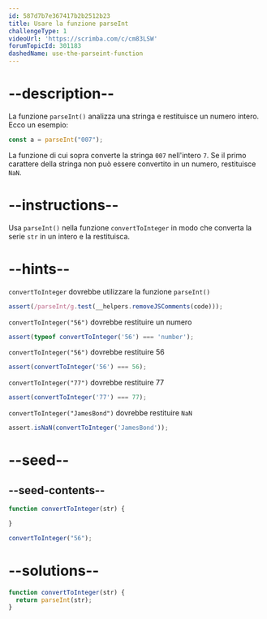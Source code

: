 ```yaml
---
id: 587d7b7e367417b2b2512b23
title: Usare la funzione parseInt
challengeType: 1
videoUrl: 'https://scrimba.com/c/cm83LSW'
forumTopicId: 301183
dashedName: use-the-parseint-function
---
```


# --description--

La funzione `parseInt()` analizza una stringa e restituisce un numero intero. Ecco un esempio:

```js
const a = parseInt("007");
```

La funzione di cui sopra converte la stringa `007` nell'intero `7`. Se il primo carattere della stringa non può essere convertito in un numero, restituisce `NaN`.

# --instructions--

Usa `parseInt()` nella funzione `convertToInteger` in modo che converta la serie `str` in un intero e la restituisca.

# --hints--

`convertToInteger` dovrebbe utilizzare la funzione `parseInt()`

```js
assert(/parseInt/g.test(__helpers.removeJSComments(code)));
```

`convertToInteger("56")` dovrebbe restituire un numero

```js
assert(typeof convertToInteger('56') === 'number');
```

`convertToInteger("56")` dovrebbe restituire 56

```js
assert(convertToInteger('56') === 56);
```

`convertToInteger("77")` dovrebbe restituire 77

```js
assert(convertToInteger('77') === 77);
```

`convertToInteger("JamesBond")` dovrebbe restituire `NaN`

```js
assert.isNaN(convertToInteger('JamesBond'));
```

# --seed--

## --seed-contents--

```js
function convertToInteger(str) {

}

convertToInteger("56");
```

# --solutions--

```js
function convertToInteger(str) {
  return parseInt(str);
}
```
